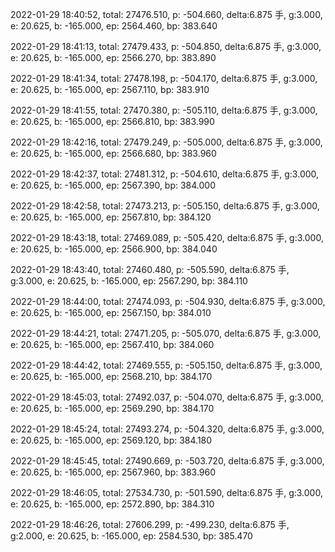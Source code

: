 2022-01-29 18:40:52, total: 27476.510, p: -504.660, delta:6.875 手, g:3.000, e: 20.625, b: -165.000, ep: 2564.460, bp: 383.640

2022-01-29 18:41:13, total: 27479.433, p: -504.850, delta:6.875 手, g:3.000, e: 20.625, b: -165.000, ep: 2566.270, bp: 383.890

2022-01-29 18:41:34, total: 27478.198, p: -504.170, delta:6.875 手, g:3.000, e: 20.625, b: -165.000, ep: 2567.110, bp: 383.910

2022-01-29 18:41:55, total: 27470.380, p: -505.110, delta:6.875 手, g:3.000, e: 20.625, b: -165.000, ep: 2566.810, bp: 383.990

2022-01-29 18:42:16, total: 27479.249, p: -505.000, delta:6.875 手, g:3.000, e: 20.625, b: -165.000, ep: 2566.680, bp: 383.960

2022-01-29 18:42:37, total: 27481.312, p: -504.610, delta:6.875 手, g:3.000, e: 20.625, b: -165.000, ep: 2567.390, bp: 384.000

2022-01-29 18:42:58, total: 27473.213, p: -505.150, delta:6.875 手, g:3.000, e: 20.625, b: -165.000, ep: 2567.810, bp: 384.120

2022-01-29 18:43:18, total: 27469.089, p: -505.420, delta:6.875 手, g:3.000, e: 20.625, b: -165.000, ep: 2566.900, bp: 384.040

2022-01-29 18:43:40, total: 27460.480, p: -505.590, delta:6.875 手, g:3.000, e: 20.625, b: -165.000, ep: 2567.290, bp: 384.110

2022-01-29 18:44:00, total: 27474.093, p: -504.930, delta:6.875 手, g:3.000, e: 20.625, b: -165.000, ep: 2567.150, bp: 384.010

2022-01-29 18:44:21, total: 27471.205, p: -505.070, delta:6.875 手, g:3.000, e: 20.625, b: -165.000, ep: 2567.410, bp: 384.060

2022-01-29 18:44:42, total: 27469.555, p: -505.150, delta:6.875 手, g:3.000, e: 20.625, b: -165.000, ep: 2568.210, bp: 384.170

2022-01-29 18:45:03, total: 27492.037, p: -504.070, delta:6.875 手, g:3.000, e: 20.625, b: -165.000, ep: 2569.290, bp: 384.170

2022-01-29 18:45:24, total: 27493.274, p: -504.320, delta:6.875 手, g:3.000, e: 20.625, b: -165.000, ep: 2569.120, bp: 384.180

2022-01-29 18:45:45, total: 27490.669, p: -503.720, delta:6.875 手, g:3.000, e: 20.625, b: -165.000, ep: 2567.960, bp: 383.960

2022-01-29 18:46:05, total: 27534.730, p: -501.590, delta:6.875 手, g:3.000, e: 20.625, b: -165.000, ep: 2572.890, bp: 384.310

2022-01-29 18:46:26, total: 27606.299, p: -499.230, delta:6.875 手, g:2.000, e: 20.625, b: -165.000, ep: 2584.530, bp: 385.470